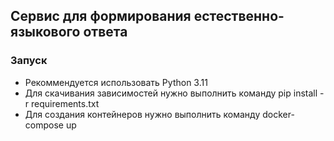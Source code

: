 ## Сервис для формирования естественно-языкового ответа

### Запуск

- Рекоммендуется использовать Python 3.11
- Для скачивания зависимостей нужно выполнить команду pip install -r requirements.txt
- Для создания контейнеров нужно выполнить команду docker-compose up